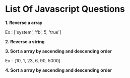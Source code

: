 # List Of Javascript Questions 

**1. Reverse a array**

Ex : ['system', 'fb', 5, 'true']



**2. Reverse a string**



**3. Sort a array by ascending and descending order**

Ex - [10, 1, 23, 6, 90, 5000]


**4. Sort a array by ascending and descending order**

